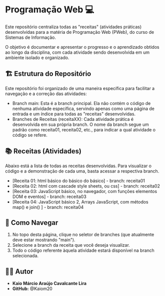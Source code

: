 # Programação Web 💻
Este repositório centraliza todas as "receitas" (atividades práticas) desenvolvidas para a matéria de Programação Web (PWeb), do curso de Sistemas de Informação.

O objetivo é documentar e apresentar o progresso e o aprendizado obtidos ao longo da disciplina, com cada atividade sendo desenvolvida em um ambiente isolado e organizado.

## 🏗️ Estrutura do Repositório
Este repositório foi organizado de uma maneira específica para facilitar a navegação e a correção das atividades:

* Branch main: Esta é a branch principal. Ela não contém o código de nenhuma atividade específica, servindo apenas como uma página de entrada e um índice para todas as "receitas" desenvolvidas.
* Branches de Receitas (receitaXX): Cada atividade prática é desenvolvida em sua própria branch. O nome da branch segue um padrão como receita01, receita02, etc., para indicar a qual atividade o código se refere.
## 📚 Receitas (Atividades)
Abaixo está a lista de todas as receitas desenvolvidas. Para visualizar o código e a demonstração de cada uma, basta acessar a respectiva branch.

* [Receita 01: html básico do básico do básico] - branch: receita01
* [Receita 02: html com cascade style sheets, ou css] - branch: receita02
* [Receita 03: JavaScript básico, no navegador, com funções elementos DOM e eventos] - branch: receita03
* [Receita 04: JavaScript básico 2, Arrays JavaScript, com métodos map() e join() ] - branch: receita04
## 🔎 Como Navegar
1. No topo desta página, clique no seletor de branches (que atualmente deve estar mostrando "main").
2. Selecione a branch da receita que você deseja visualizar.
3. Todo o código referente àquela atividade estará disponível na branch selecionada.
## 👨‍💻 Autor
* **Kaio Márcio Araújo Cavalcante Lira**
* **GitHub:** @Kaiom20

